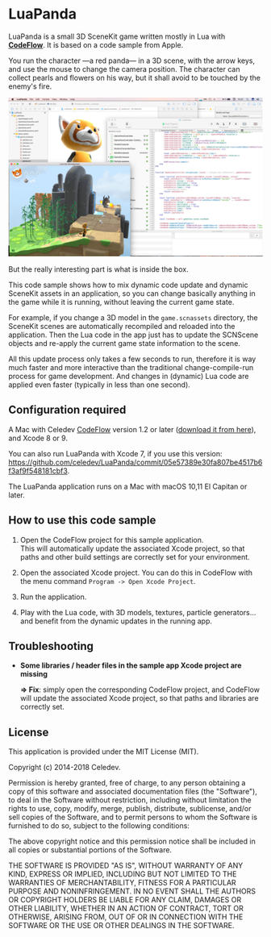 # LuaPanda


LuaPanda is a small 3D SceneKit game written mostly in Lua with **[CodeFlow](https://www.celedev.com)**. It is based on a code sample from Apple.

You run the character —a red panda— in a 3D scene, with the arrow keys, and use the mouse to change the camera position. The character can collect pearls and flowers on his way, but it shall avoid to be touched by the enemy's fire.

![Updating LuaPanda](readme-images/LuaPanda-screenshot.jpeg)

But the really interesting part is what is inside the box.

This code sample shows how to mix dynamic code update and dynamic SceneKit assets in an application, so you can change basically anything in the game while it is running, without leaving the current game state. 

For example, if you change a 3D model in the `game.scnassets` directory, the SceneKit scenes are automatically recompiled and reloaded into the application. Then the Lua code in the app just has to update the SCNScene objects and re-apply the current game state information to the scene. 

All this update process only takes a few seconds to run, therefore it is way much faster and more interactive than the traditional change-compile-run process for game development. And changes in (dynamic) Lua code are applied even faster (typically in less than one second).

## Configuration required

A Mac with Celedev [CodeFlow](https://www.celedev.com) version 1.2 or later ([download it from here](https://www.celedev.com/en/download)), and Xcode 8 or 9.

You can also run LuaPanda with Xcode 7, if you use this version: https://github.com/celedev/LuaPanda/commit/05e57389e30fa807be4517b6f3af9f548181cbf3.

The LuaPanda application runs on a Mac with macOS 10,11 El Capitan or later.

## How to use this code sample

1. Open the CodeFlow project for this sample application.  
  This will automatically update the associated Xcode project, so that paths and other build settings are correctly set for your environment.

2. Open the associated Xcode project. You can do this in CodeFlow with the menu command `Program -> Open Xcode Project`.

3. Run the application.

4. Play with the Lua code, with 3D models, textures, particle generators… and benefit from the dynamic updates in the running app.

## Troubleshooting

- **Some libraries / header files in the sample app Xcode project are missing**

  **⇒ Fix**: simply open the corresponding CodeFlow project, and CodeFlow will update the associated Xcode project, so that paths and libraries are correctly set.

## License

This application is provided under the MIT License (MIT).

Copyright (c) 2014-2018 Celedev.

Permission is hereby granted, free of charge, to any person obtaining a copy
of this software and associated documentation files (the "Software"), to deal
in the Software without restriction, including without limitation the rights
to use, copy, modify, merge, publish, distribute, sublicense, and/or sell
copies of the Software, and to permit persons to whom the Software is
furnished to do so, subject to the following conditions:

The above copyright notice and this permission notice shall be included in
all copies or substantial portions of the Software.

THE SOFTWARE IS PROVIDED "AS IS", WITHOUT WARRANTY OF ANY KIND, EXPRESS OR
IMPLIED, INCLUDING BUT NOT LIMITED TO THE WARRANTIES OF MERCHANTABILITY,
FITNESS FOR A PARTICULAR PURPOSE AND NONINFRINGEMENT. IN NO EVENT SHALL THE
AUTHORS OR COPYRIGHT HOLDERS BE LIABLE FOR ANY CLAIM, DAMAGES OR OTHER
LIABILITY, WHETHER IN AN ACTION OF CONTRACT, TORT OR OTHERWISE, ARISING FROM,
OUT OF OR IN CONNECTION WITH THE SOFTWARE OR THE USE OR OTHER DEALINGS IN
THE SOFTWARE.
